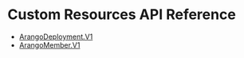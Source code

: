 # Custom Resources API Reference

 - [ArangoDeployment.V1](./ArangoDeployment.V1.md)
 - [ArangoMember.V1](./ArangoMember.V1.md)

